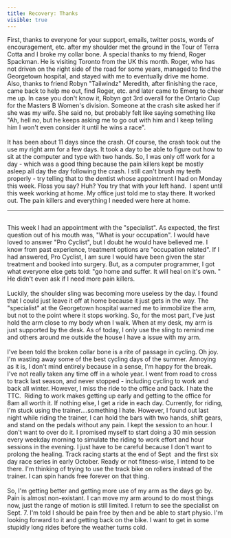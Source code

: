 ---title: Recovery: Thanksvisible: true---<div>
  First, thanks to everyone for your support, emails, twitter posts, words of encouragement, etc. after my shoulder met the ground in the Tour of Terra Cotta and I broke my collar bone. A special thanks to my friend, Roger Spackman. He is visiting Toronto from the UK this month. Roger, who has not driven on the right side of the road for some years, managed to find the Georgetown hospital, and stayed with me to eventually drive me home. Also, thanks to friend Robyn "Tailwindz" Meredith, after finishing the race, came back to help me out, find Roger, etc. and later came to Emerg to cheer me up. In case you don't know it, Robyn got 3rd overall for the Ontario Cup for the Masters B Women's division. Someone at the crash site asked her if she was my wife. She said no, but probably felt like saying something like "Ah, hell no, but he keeps asking me to go out with him and&nbsp;I&nbsp;keep telling him I won't even consider it until he wins a race".<br /><br />It has been about 11 days since the crash. Of course, the crash took out the use my right arm for a few days. It took a day to be able to figure out how to sit at the computer and type with two hands. So, I was only off work for a day - which was a good thing because the pain killers kept be mostly asleep all day the day following the crash. I still can't brush my teeth properly - try telling that to the dentist whose appointment I had on Monday this week. Floss you say? Huh? You try that with your left hand. &nbsp;I spent until this week working at home. My office just told me to stay there. It worked out. The pain killers and everything I needed were here at home.<br />
  
  <hr id="system-readmore" />
  
  <br />This week I had an appointment with the "specialist". As expected, the first question out of his mouth was, "What is your occupation". I would have loved to answer "Pro Cyclist", but I doubt he would have believed me. I know from past experience, treatment options are "occupation related". If I had answered, Pro Cyclist, I am sure I would have been given the star treatment and booked into surgery. But, as a computer programmer, I got what everyone else gets told: "go home and suffer. It will heal on it's own. " He didn't even ask if I need more pain killers.<br /><br />Luckily, the shoulder sling was becoming more useless by the day. I found that I could just leave it off at home because it just gets in the way. The "specialist" at the Georgetown hospital warned me to immobilize the arm, but not to the point where it stops working. So, for the most part, I've just hold the arm close to my body when I walk. When at my desk, my arm is just supported by the desk. As of today, I only use the sling to remind me and others around me outside the house I have a issue with my arm.<br /><br />I've been told the broken collar bone is a rite of passage in cycling. Oh joy. I'm wasting away some of the best cycling days of the summer. Annoying as it is, I don't mind entirely because in a sense, I'm happy for the break. I've not really taken any time off in a whole year. I went from road to cross to track last season, and never stopped -&nbsp;including cycling to work and back all winter. However, I miss the ride to the office and back. I hate the TTC. &nbsp;Riding to work makes getting up early and getting to the office for 8am all worth it. If nothing else, I get a ride in each day. Currently, for riding, I'm stuck using the trainer....something I hate. However, I found out last night while riding the trainer, I can hold the bars with two hands, shift gears, and stand on the pedals without any pain. I kept the session to an hour. I don't want to over do it. I promised myself to start doing a 30 min session every weekday morning to simulate the riding to work effort and hour sessions in the evening. I just have to be careful because I don't want to prolong the healing. Track racing starts at the end of Sept &nbsp;and the first six day race series in early October. Ready or not fitness-wise, I intend to be there. I'm thinking of trying to use the track bike on rollers instead of the trainer. I can spin hands free forever on that thing.<br /><br />So, I'm getting better and getting more use of my arm as the days go by. Pain is almost non-existant. I can move my arm around to do most things now, just the range of motion is still limited. I return to see the specialist on Sept. 7. I'm told I should be pain free by then and be able to start physio. I'm looking forward to it and getting back on the bike. I want to get in some stupidly long rides before the weather turns cold.<br />&nbsp;
</div>